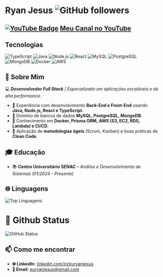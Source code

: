 # Ryan Jesus ![GitHub followers](https://img.shields.io/github/followers/thomasdacosta?style=social)

## [![YouTube Badge](https://img.shields.io/badge/-YouTube-red?style=flat-square&logo=Slideshare&logoColor=white&link=https://www.youtube.com/@brucenextdoor)]([https://www.youtube.com/@brucenextdoor](https://www.youtube.com/@brucenextdoor)) [Meu Canal no YouTube](https://www.youtube.com/@brucenextdoor)

## Tecnologias
![TypeScript](https://img.shields.io/badge/-TypeScript-blue?style=flat-square&logo=typescript&logoColor=white)
![Java](https://img.shields.io/badge/-Java-red?style=flat-square&logo=java&logoColor=white)
![Node.js](https://img.shields.io/badge/-Node.js-green?style=flat-square&logo=node.js&logoColor=white)
![React](https://img.shields.io/badge/-React-blue?style=flat-square&logo=react&logoColor=white)
![MySQL](https://img.shields.io/badge/-MySQL-blue?style=flat-square&logo=mysql&logoColor=white)
![PostgreSQL](https://img.shields.io/badge/-PostgreSQL-blue?style=flat-square&logo=postgresql&logoColor=white)
![MongoDB](https://img.shields.io/badge/-MongoDB-green?style=flat-square&logo=mongodb&logoColor=white)
![Docker](https://img.shields.io/badge/-Docker-blue?style=flat-square&logo=docker&logoColor=white)
![AWS](https://img.shields.io/badge/-AWS-orange?style=flat-square&logo=amazon-aws&logoColor=white)

## 📌 Sobre Mim
💻 ***Desenvolvedor Full Stack** | Especializado em aplicações escaláveis e de alta performance.*
- 🔹 Experiência com desenvolvimento **Back-End e Front-End** usando **Java, Node.js, React e TypeScript**.
- 🔹 Domínio de bancos de dados **MySQL, PostgreSQL, MongoDB**.
- 🔹 Conhecimento em **Docker, Prisma ORM, AWS (S3, EC2, RDS, Lambda) e CI/CD**.
- 🔹 Aplicação de **metodologias ágeis** (Scrum, Kanban) e boas práticas de **Clean Code**.

## 🎓 Educação
- 📚 **Centro Universitário SENAC** – *Análise e Desenvolvimento de Sistemas (01/2024 - Presente)*

## 🌐 Linguagens
![Top Linguagens](https://github-readme-stats.vercel.app/api/top-langs/?username=brucesantss&layout=compact&theme=radical)

# 🛂 Github Status
![GitHub Status](https://github-readme-stats.vercel.app/api?username=brucesantss&show_icons=true&theme=radical)

## 📫 Como me encontrar
- **🌐 LinkedIn**: [linkedin.com/in/euryanjesus](https://linkedin.com/in/euryanjesus)  
- **📧 Email**: [euryanjesus@gmail.com](mailto:euryanjesus@gmail.com)  
